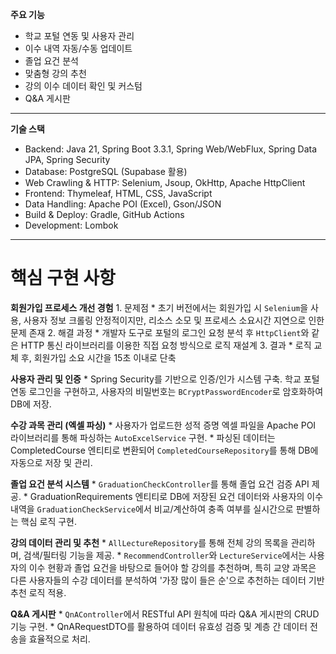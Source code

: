 **주요 기능**
   * 학교 포털 연동 및 사용자 관리
   * 이수 내역 자동/수동 업데이트
   * 졸업 요건 분석
   * 맞춤형 강의 추천
   * 강의 이수 데이터 확인 및 커스텀
   * Q&A 게시판
---
**기술 스택**
   * Backend: Java 21, Spring Boot 3.3.1, Spring Web/WebFlux, Spring Data JPA, Spring Security
   * Database: PostgreSQL (Supabase 활용)
   * Web Crawling & HTTP: Selenium, Jsoup, OkHttp, Apache HttpClient
   * Frontend: Thymeleaf, HTML, CSS, JavaScript
   * Data Handling: Apache POI (Excel), Gson/JSON
   * Build & Deploy: Gradle, GitHub Actions
   * Development: Lombok
---
# 핵심 구현 사항

**회원가입 프로세스 개선 경험**
    1. 문제점
       * 초기 버전에서는 회원가입 시 `Selenium`을 사용, 사용자 정보 크롤링
         안정적이지만, 리소스 소모 및 프로세스 소요시간 지연으로 인한 문제 존재
    2. 해결 과정
       * 개발자 도구로 포털의 로그인 요청 분석 후 `HttpClient`와 같은 HTTP 통신
         라이브러리를 이용한 직접 요청 방식으로 로직 재설계
     3. 결과
       * 로직 교체 후, 회원가입 소요 시간을 15초 이내로 단축


  **사용자 관리 및 인증**
    * Spring Security를 기반으로 인증/인가 시스템 구축. 
      학교 포털 연동 로그인을 구현하고, 사용자의 비밀번호는 `BCryptPasswordEncoder`로 암호화하여 DB에 저장.

  **수강 과목 관리 (엑셀 파싱)**
     * 사용자가 업로드한 성적 증명 엑셀 파일을 Apache POI 라이브러리를 통해 파싱하는 `AutoExcelService` 구현.
     * 파싱된 데이터는 CompletedCourse 엔티티로 변환되어 `CompletedCourseRepository`를 통해 DB에
      자동으로 저장 및 관리.
  
  **졸업 요건 분석 시스템**
    * `GraduationCheckController`를 통해 졸업 요건 검증 API 제공.
    * GraduationRequirements 엔티티로 DB에 저장된 요건 데이터와 사용자의 이수 내역을 `GraduationCheckService`에서
    비교/계산하여 충족 여부를 실시간으로 판별하는 핵심 로직 구현.

  **강의 데이터 관리 및 추천**
    * `AllLectureRepository`를 통해 전체 강의 목록을 관리하며, 검색/필터링 기능을 제공.
    * `RecommendController`와 `LectureService`에서는 사용자의 이수 현황과 졸업 요건을 바탕으로 들어야 할 강의를
    추천하며, 특히 교양 과목은 다른 사용자들의 수강 데이터를 분석하여 '가장 많이 들은 순'으로 추천하는 데이터
    기반 추천 로직 적용.

  **Q&A 게시판**
    * `QnAController`에서 RESTful API 원칙에 따라 Q&A 게시판의 CRUD 기능 구현.
    * QnARequestDTO를 활용하여 데이터 유효성 검증 및 계층 간 데이터 전송을 효율적으로 처리.
